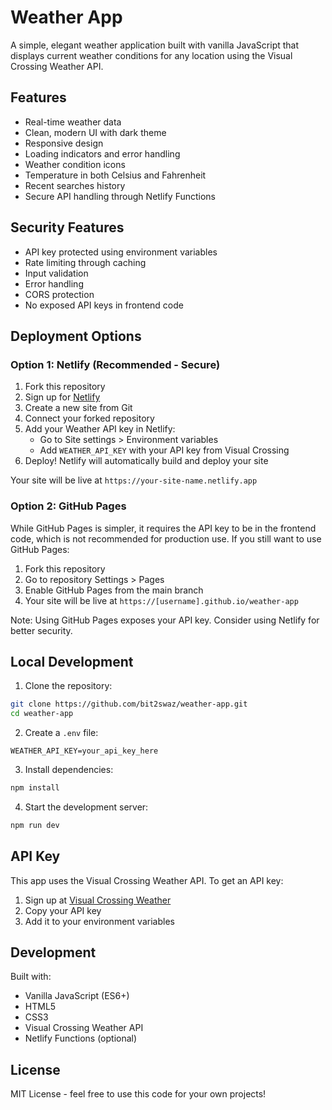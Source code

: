 # Weather App

A simple, elegant weather application built with vanilla JavaScript that displays current weather conditions for any location using the Visual Crossing Weather API.

## Features

- Real-time weather data
- Clean, modern UI with dark theme
- Responsive design
- Loading indicators and error handling
- Weather condition icons
- Temperature in both Celsius and Fahrenheit
- Recent searches history
- Secure API handling through Netlify Functions

## Security Features

- API key protected using environment variables
- Rate limiting through caching
- Input validation
- Error handling
- CORS protection
- No exposed API keys in frontend code

## Deployment Options

### Option 1: Netlify (Recommended - Secure)

1. Fork this repository
2. Sign up for [Netlify](https://www.netlify.com/)
3. Create a new site from Git
4. Connect your forked repository
5. Add your Weather API key in Netlify:
   - Go to Site settings > Environment variables
   - Add `WEATHER_API_KEY` with your API key from Visual Crossing
6. Deploy! Netlify will automatically build and deploy your site

Your site will be live at `https://your-site-name.netlify.app`

### Option 2: GitHub Pages

While GitHub Pages is simpler, it requires the API key to be in the frontend code, which is not recommended for production use. If you still want to use GitHub Pages:

1. Fork this repository
2. Go to repository Settings > Pages
3. Enable GitHub Pages from the main branch
4. Your site will be live at `https://[username].github.io/weather-app`

Note: Using GitHub Pages exposes your API key. Consider using Netlify for better security.

## Local Development

1. Clone the repository:
```bash
git clone https://github.com/bit2swaz/weather-app.git
cd weather-app
```

2. Create a `.env` file:
```
WEATHER_API_KEY=your_api_key_here
```

3. Install dependencies:
```bash
npm install
```

4. Start the development server:
```bash
npm run dev
```

## API Key

This app uses the Visual Crossing Weather API. To get an API key:
1. Sign up at [Visual Crossing Weather](https://www.visualcrossing.com/weather-api)
2. Copy your API key
3. Add it to your environment variables

## Development

Built with:
- Vanilla JavaScript (ES6+)
- HTML5
- CSS3
- Visual Crossing Weather API
- Netlify Functions (optional)

## License

MIT License - feel free to use this code for your own projects!